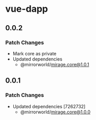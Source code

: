 # vue-dapp

## 0.0.2

### Patch Changes

- Mark core as private
- Updated dependencies
  - @mirrorworld/mirage.core@1.0.1

## 0.0.1

### Patch Changes

- Updated dependencies [7262732]
  - @mirrorworld/mirage.core@1.0.0
